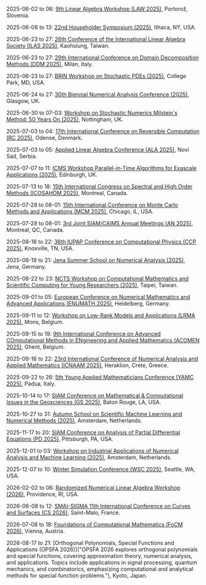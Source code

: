 2025-06-02 to 06: [9th Linear Algebra Workshop (LAW 2025)](http://www.law05.si/law25/ "Covers advances in linear algebra and numerical analysis. Topics include matrix theory, eigenvalue problems, and computational methods for large-scale systems in science and engineering."), Portorož, Slovenia.

2025-06-08 to 13: [22nd Householder Symposium (2025)](https://householder-symposium.github.io "This symposium focuses on numerical linear algebra, covering matrix computations, eigenvalue problems, and iterative solvers. Topics include Krylov subspace methods, low-rank approximations, and applications in scientific computing, emphasizing computational efficiency and accuracy."), Ithaca, NY, USA.

2025-06-23 to 27: [26th Conference of the International Linear Algebra Society (ILAS 2025)](https://ilas2025.tw "ILAS 2025 explores linear algebra, covering matrix theory, eigenvalue problems, and numerical methods. Topics include tensor computations, sparse matrices, and applications in data science and control theory, emphasizing theoretical and computational linear algebra advancements."), Kaohsiung, Taiwan.

2025-06-23 to 27: [29th International Conference on Domain Decomposition Methods (DDM 2025)](https://dd29.polimi.it "DDM 2025 focuses on domain decomposition methods, covering parallel algorithms, preconditioners, and numerical solvers. Topics include applications in fluid dynamics, structural mechanics, and electromagnetics, emphasizing scalable computational methods for large-scale simulations."), Milan, Italy.

2025-06-23 to 27: [BRIN Workshop on Stochastic PDEs (2025)](https://brinmrc.umd.edu/programs/workshops/summer25/summer25-workshop-pdes.html "This workshop focuses on stochastic partial differential equations, covering regularity, numerical methods, and probabilistic solutions. Topics include stochastic heat equations, applications in fluid dynamics and finance, emphasizing mathematical and computational approaches to stochastic PDEs."), College Park, MD, USA.

2025-06-24 to 27: [30th Biennial Numerical Analysis Conference (2025)](https://numericalanalysisconference.org.uk/ "This conference focuses on numerical analysis, covering numerical linear algebra, PDE solvers, and optimization algorithms. Topics include adaptive methods, high-performance computing, and applications in engineering and physics, emphasizing advancements in numerical computational techniques."), Glasgow, UK.

2025-06-30 to 07-03: [Workshop on Stochastic Numerics Milstein's Method: 50 Years On (2025)](https://maths.nottingham.ac.uk/plp/pmzmt/milstein2025/ "This workshop celebrates Milstein’s method, focusing on stochastic numerical methods for differential equations. Topics include stochastic integration, numerical stability, and applications in finance and physics, emphasizing advancements in stochastic computational techniques."), Nottingham, UK.

2025-07-03 to 04: [17th International Conference on Reversible Computation (RC 2025)](https://reversible-computation-2025.github.io "RC 2025 focuses on reversible computation, covering reversible logic, quantum circuits, and energy-efficient computing. Topics include reversible programming, thermodynamic computing, and applications in low-power systems and quantum algorithms, emphasizing theoretical and practical advancements in reversible computational models."), Odense, Denmark.

2025-07-03 to 05: [Applied Linear Algebra Conference (ALA 2025)](https://ala2025.pmf.uns.ac.rs "ALA 2025 explores applied linear algebra, covering matrix computations, eigenvalue problems, and numerical methods. Topics include tensor decompositions, machine learning applications, and large-scale linear systems, emphasizing computational techniques for data science, engineering, and scientific computing."), Novi Sad, Serbia.

2025-07-07 to 11: [ICMS Workshop Parallel-in-Time Algorithms for Exascale Applications (2025)](https://www.icms.org.uk/workshops/2025/parallel-time-algorithms-exascale-applications "This workshop focuses on parallel-in-time algorithms, covering temporal parallelization, numerical solvers, and exascale computing. Topics include applications in fluid dynamics, climate modeling, and molecular dynamics, emphasizing scalable computational methods for large-scale time-dependent simulations."), Edinburgh, UK.

2025-07-13 to 18: [15th International Congress on Spectral and High Order Methods (ICOSAHOM 2025)](https://icosahom2025.org "ICOSAHOM 2025 focuses on spectral and high-order methods, covering numerical solvers, discontinuous Galerkin methods, and PDE approximations. Topics include applications in fluid dynamics, electromagnetics, and acoustics, emphasizing high-accuracy computational techniques for complex simulations."), Montreal, Canada.

2025-07-28 to 08-01: [15th International Conference on Monte Carlo Methods and Applications (MCM 2025)](https://ccbatiit.github.io/mcm2025/ "MCM 2025 focuses on Monte Carlo methods, covering stochastic sampling, variance reduction, and high-performance computing. Topics include applications in physics, finance, and machine learning, emphasizing computational techniques for probabilistic simulations and uncertainty quantification."), Chicago, IL, USA.

2025-07-28 to 08-01: [3rd Joint SIAM/CAIMS Annual Meetings (AN 2025)](https://siam.org/conferences-events/siam-conferences/an25/ "AN 2025 focuses on applied mathematics, covering numerical analysis, optimization, and computational modeling. Topics include fluid dynamics, data science, and applications in engineering and biology, emphasizing interdisciplinary computational and mathematical advancements for real-world problems."), Montreal, QC, Canada.

2025-08-18 to 22: [36th IUPAP Conference on Computational Physics (CCP 2025)](https://ccp2025.ornl.gov "CCP 2025 explores computational physics, covering numerical simulations, molecular dynamics, and quantum Monte Carlo. Topics include applications in condensed matter, astrophysics, and biophysics, emphasizing advanced computational methods for solving complex physical systems and phenomena."), Knoxville, TN, USA.

2025-08-19 to 21: [Jena Summer School on Numerical Analysis (2025)](https://indico.rz.uni-jena.de/event/187/ "Covers numerical analysis techniques. Topics include numerical methods for PDEs, optimization, and computational algorithms for scientific and engineering applications."), Jena, Germany.

2025-08-22 to 23: [NCTS Workshop on Computational Mathematics and Scientific Computing for Young Researchers (2025)](https://ncts.ntu.edu.tw/events_2_detail.php?nid=505 "This workshop explores computational mathematics, covering numerical analysis, optimization, and scientific computing. Topics include applications in physics, engineering, and data science, emphasizing computational techniques and algorithms for young researchers in applied and computational mathematics."), Taipei, Taiwan.

2025-09-01 to 05: [European Conference on Numerical Mathematics and Advanced Applications (ENUMATH 2025)](https://enumath2025.eu "ENUMATH 2025 explores numerical mathematics, covering finite element methods, numerical PDEs, and high-performance computing. Topics include applications in fluid dynamics, materials science, and biology, emphasizing advanced computational techniques for solving complex mathematical models."), Heidelberg, Germany.

2025-09-11 to 12: [Workshop on Low-Rank Models and Applications (LRMA 2025)](https://sites.google.com/view/lrma25/ "Explores low-rank models in numerical analysis. Topics include matrix factorization, tensor decomposition, and applications in data science, machine learning, and scientific computing."), Mons, Belgium.

2025-09-15 to 19: [9th International Conference on Advanced COmputational Methods in ENgineering and Applied Mathematics (ACOMEN 2025)](https://cage.ugent.be/acomen2025/ "ACOMEN 2025 explores computational engineering and mathematics, covering numerical PDEs, finite elements, and optimization. Topics include applications in fluid dynamics, structural analysis, and materials science, emphasizing advanced computational methods for engineering and applied mathematics."), Ghent, Belgium.

2025-09-16 to 22: [23rd International Conference of Numerical Analysis and Applied Mathematics (ICNAAM 2025)](https://icnaam.org/ "ICNAAM 2025 explores numerical analysis and applied mathematics, covering numerical PDEs, optimization, and computational modeling. Topics include applications in physics, engineering, and biology, emphasizing computational techniques for solving complex mathematical and scientific problems."), Heraklion, Crete, Greece.

2025-09-22 to 26: [5th Young Applied Mathematicians Conference (YAMC 2025)](https://yamc.it "YAMC 2025 focuses on applied mathematics, covering numerical analysis, optimization, and mathematical modeling. Topics include applications in physics, biology, and engineering, emphasizing computational and analytical methods for young researchers in applied mathematical sciences."), Padua, Italy.

2025-10-14 to 17: [SIAM Conference on Mathematical & Computational Issues in the Geosciences (GS 2025)](https://siam.org/conferences-events/siam-conferences/gs25/ "GS 2025 explores computational geosciences, covering numerical PDEs, inverse problems, and geophysical modeling. Topics include applications in climate modeling, seismic imaging, and resource exploration, emphasizing mathematical and computational methods for understanding Earth systems and processes."), Baton Rouge, LA, USA.

2025-10-27 to 31: [Autumn School on Scientific Machine Learning and Numerical Methods (2025)](https://www.cwi.nl/en/education/semester-programmes/cwi-research-semester-programs/synergies-in-numerical-linear-algebra-and-machine-learning/ "Explores synergies between numerical linear algebra and machine learning. Topics include matrix computations, deep learning optimization, and applications in scientific computing and data analysis."), Amsterdam, Netherlands.

2025-11-17 to 20: [SIAM Conference on Analysis of Partial Differential Equations (PD 2025)](https://siam.org/conferences-events/siam-conferences/pd25 "PD 2025 focuses on partial differential equations, covering numerical methods, variational techniques, and mathematical modeling. Topics include applications in fluid dynamics, materials science, and biology, emphasizing computational and analytical approaches to solving complex PDE systems."), Pittsburgh, PA, USA.

2025-12-01 to 03: [Workshop on Industrial Applications of Numerical Analysis and Machine Learning (2025)](https://www.cwi.nl/en/education/semester-programmes/cwi-research-semester-programs/synergies-in-numerical-linear-algebra-and-machine-learning/ "Explores numerical analysis and machine learning in industry. Topics include large-scale matrix computations, data-driven modeling, and applications in engineering and finance."), Amsterdam, Netherlands.

2025-12-07 to 10: [Winter Simulation Conference (WSC 2025)](https://meetings.informs.org/wordpress/wsc2025/ "WSC 2025 explores simulation, covering discrete-event simulation, agent-based modeling, and Monte Carlo methods. Topics include applications in logistics, healthcare, and manufacturing, emphasizing computational techniques for modeling and analyzing complex systems and decision-making processes."), Seattle, WA, USA.

2026-02-02 to 06: [Randomized Numerical Linear Algebra Workshop (2026)](https://icerm.brown.edu/program/semester_program_workshop/sp-s26-w1 "This workshop explores randomized numerical linear algebra, covering randomized SVD, sketching, and matrix factorization. Topics include applications in data science, machine learning, and scientific computing, emphasizing computational techniques for efficient large-scale linear algebra operations."), Providence, RI, USA.

2026-06-08 to 12: [SMAI-SIGMA 11th International Conference on Curves and Surfaces (CS 2026)](https://cs2026.sciencesconf.org/ "Explores mathematical methods for curves and surfaces. Topics include geometric modeling, numerical analysis, and applications in computer graphics and engineering design."), Saint-Malo, France.

2026-07-08 to 18: [Foundations of Computational Mathematics (FoCM 2026)](https://focm2026.univie.ac.at "FoCM 2026 explores computational mathematics, covering numerical analysis, optimization, and computational geometry. Topics include applications in scientific computing, machine learning, and data science, emphasizing theoretical and computational methods for solving mathematical problems."), Vienna, Austria.

2026-08-17 to 21: [Orthogonal Polynomials, Special Functions and Applications (OPSFA 2026)]("OPSFA 2026 explores orthogonal polynomials and special functions, covering approximation theory, numerical analysis, and applications. Topics include applications in signal processing, quantum mechanics, and combinatorics, emphasizing computational and analytical methods for special function problems."), Kyoto, Japan.

